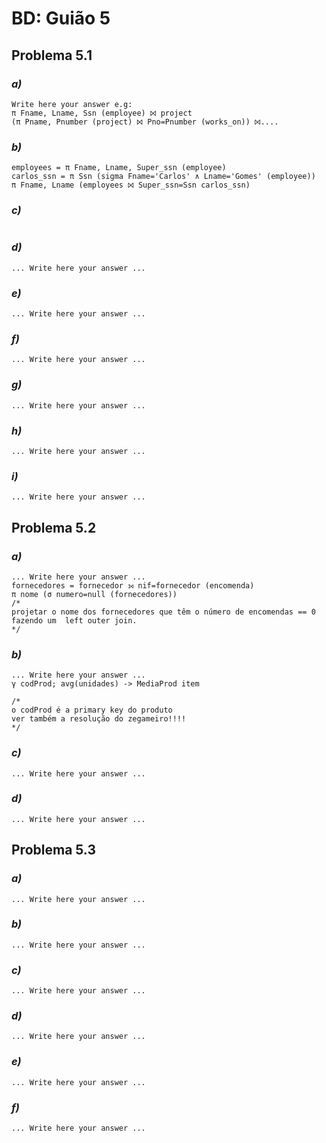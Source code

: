 # BD: Guião 5

## ​Problema 5.1

### *a)*

```
Write here your answer e.g:
π Fname, Lname, Ssn (employee) ⨝ project
(π Pname, Pnumber (project) ⨝ Pno=Pnumber (works_on)) ⨝.... 
```

### *b)*

```
employees = π Fname, Lname, Super_ssn (employee)
carlos_ssn = π Ssn (sigma Fname='Carlos' ∧ Lname='Gomes' (employee))
π Fname, Lname (employees ⨝ Super_ssn=Ssn carlos_ssn)
```

### *c)*

```

```

### *d)*

```
... Write here your answer ...
```

### *e)*

```
... Write here your answer ...
```

### *f)*

```
... Write here your answer ...
```

### *g)*

```
... Write here your answer ...
```

### *h)*

```
... Write here your answer ...
```

### *i)*

```
... Write here your answer ...
```

## ​Problema 5.2

### *a)*

```
... Write here your answer ...
fornecedores = fornecedor ⟕ nif=fornecedor (encomenda)
π nome (σ numero=null (fornecedores))
/*
projetar o nome dos fornecedores que têm o número de encomendas == 0 fazendo um  left outer join.
*/
```

### *b)*

```
... Write here your answer ...
γ codProd; avg(unidades) -> MediaProd item

/*
o codProd é a primary key do produto
ver também a resolução do zegameiro!!!!
*/
```

### *c)*

```
... Write here your answer ...
```

### *d)*

```
... Write here your answer ...
```

## ​Problema 5.3

### *a)*

```
... Write here your answer ...
```

### *b)*

```
... Write here your answer ...
```

### *c)*

```
... Write here your answer ...
```

### *d)*

```
... Write here your answer ...
```

### *e)*

```
... Write here your answer ...
```

### *f)*

```
... Write here your answer ...
```
